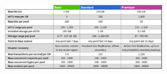 ![탄력적 DB 풀에 대한 서비스 계층](./media/sql-database-service-tiers-table-elastic-db-pools/sql-database-service-tiers-table-elastic-db-pools.png)

<!---HONumber=Oct15_HO3-->